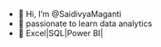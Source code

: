 - 👋 Hi, I’m @SaidivyaMaganti
- 👀 passionate to learn data analytics 
- 🌱 Excel|SQL|Power BI|

  

<!---
SaidivyaMaganti/SaidivyaMaganti is a ✨ special ✨ repository because its `README.md` (this file) appears on your GitHub profile.
You can click the Preview link to take a look at your changes.
--->
